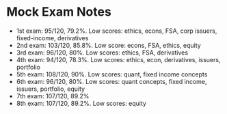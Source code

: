 # Mock Exam Notes
- 1st exam: 95/120, 79.2%. Low scores: ethics, econs, FSA, corp issuers, fixed-income, derivatives
- 2nd exam: 103/120, 85.8%. Low score: econs, FSA, ethics, equity
- 3rd exam: 96/120, 80%. Low scores: ethics, FSA, derivatives
- 4th exam: 94/120, 78.3%. Low scores: ethics, econ, derivatives, issuers, portfolio
- 5th exam: 108/120, 90%. Low scores: quant, fixed income concepts
- 6th exam: 96/120, 80%. Low scores: quant concepts, fixed income, issuers, portfolio, equity
- 7th exam: 107/120, 89.2%
- 8th exam: 107/120, 89.2%. Low scores: equity